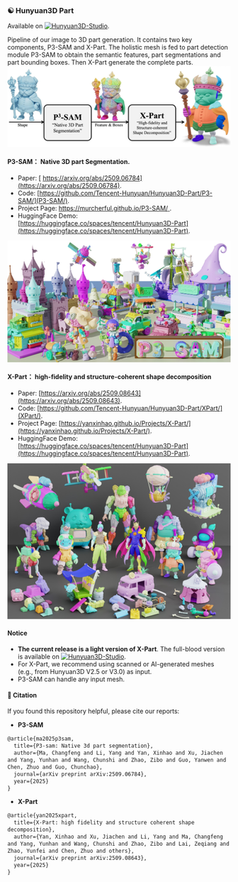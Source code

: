 ### ☯️ **Hunyuan3D Part**

Available on [![Hunyuan3D-Studio](https://img.shields.io/badge/Hunyuan3D-Studio-yellow)](https://3d.hunyuan.tencent.com/studio).  

Pipeline of our image to 3D part generation. It contains two key components, P3-SAM and X-Part. The holistic mesh is fed to part detection module P3-SAM to obtain the semantic features, part segmentations and part bounding boxes. Then X-Part generate the complete parts.  
<img src="P3-SAM/images/HYpart-fullpip.jpg" alt="drawing" width="800"/>

####  P3-SAM： Native 3D part Segmentation.   
- Paper: [ https://arxiv.org/abs/2509.06784](https://arxiv.org/abs/2509.06784).  
- Code: [https://github.com/Tencent-Hunyuan/Hunyuan3D-Part/P3-SAM/](P3-SAM/).  
- Project Page: [https://murcherful.github.io/P3-SAM/ ](https://murcherful.github.io/P3-SAM/).  
- HuggingFace Demo: [https://huggingface.co/spaces/tencent/Hunyuan3D-Part](https://huggingface.co/spaces/tencent/Hunyuan3D-Part).   
<img src="P3-SAM/images/teaser.jpg" alt="drawing" width="800"/>



####  X-Part： high-fidelity and structure-coherent shape decomposition  
- Paper: [https://arxiv.org/abs/2509.08643](https://arxiv.org/abs/2509.08643).  
- Code: [https://github.com/Tencent-Hunyuan/Hunyuan3D-Part/XPart/](XPart/).  
- Project Page: [https://yanxinhao.github.io/Projects/X-Part/](https://yanxinhao.github.io/Projects/X-Part/).  
- HuggingFace Demo: [https://huggingface.co/spaces/tencent/Hunyuan3D-Part](https://huggingface.co/spaces/tencent/Hunyuan3D-Part).    
<img src="XPart/assets/teaser.jpg" alt="drawing" width="800"/>




#### **Notice**    
- **The current release is a light version of X-Part**. The full-blood version is available on [![Hunyuan3D-Studio](https://img.shields.io/badge/Hunyuan3D-Studio-yellow)](https://3d.hunyuan.tencent.com/studio).  
- For X-Part, we recommend using ​​scanned​​ or ​​AI-generated meshes​​ (e.g., from Hunyuan3D V2.5 or V3.0) as input.
- P3-SAM can handle any input mesh. 



#### 🔗 Citation
If you found this repository helpful, please cite our reports:

- **P3-SAM**
```
@article{ma2025p3sam,
  title={P3-sam: Native 3d part segmentation},
  author={Ma, Changfeng and Li, Yang and Yan, Xinhao and Xu, Jiachen and Yang, Yunhan and Wang, Chunshi and Zhao, Zibo and Guo, Yanwen and Chen, Zhuo and Guo, Chunchao},
  journal={arXiv preprint arXiv:2509.06784},
  year={2025}
}
```

- **X-Part**
```
@article{yan2025xpart,
  title={X-Part: high fidelity and structure coherent shape decomposition},
  author={Yan, Xinhao and Xu, Jiachen and Li, Yang and Ma, Changfeng and Yang, Yunhan and Wang, Chunshi and Zhao, Zibo and Lai, Zeqiang and Zhao, Yunfei and Chen, Zhuo and others},
  journal={arXiv preprint arXiv:2509.08643},
  year={2025}
}
```
